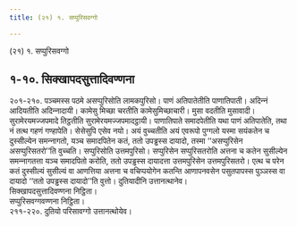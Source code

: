 ```yaml
---
title: (२१) १. सप्पुरिसवग्गो

---
```

(२१) १. सप्पुरिसवग्गो  


## १-१०. सिक्खापदसुत्तादिवण्णना

२०१-२१०. पञ्‍चमस्स पठमे असप्पुरिसोति लामकपुरिसो। पाणं अतिपातेतीति पाणातिपाती। अदिन्‍नं आदियतीति अदिन्‍नादायी। कामेसु मिच्छा चरतीति कामेसुमिच्छाचारी। मुसा वदतीति मुसावादी। सुरामेरयमज्‍जपमादे तिट्ठतीति सुरामेरयमज्‍जपमादट्ठायी। पाणातिपाते समादपेतीति यथा पाणं अतिपातेति, तथा नं तत्थ गहणं गण्हापेति। सेसेसुपि एसेव नयो। अयं वुच्‍चतीति अयं एवरूपो पुग्गलो यस्मा सयंकतेन च दुस्सील्येन समन्‍नागतो, यञ्‍च समादपितेन कतं, ततो उपड्ढस्स दायादो, तस्मा ‘‘असप्पुरिसेन असप्पुरिसतरो’’ति वुच्‍चति। सप्पुरिसोति उत्तमपुरिसो। सप्पुरिसेन सप्पुरिसतरोति अत्तना च कतेन सुसील्येन समन्‍नागतत्ता यञ्‍च समादपितो करोति, ततो उपड्ढस्स दायादत्ता उत्तमपुरिसेन उत्तमपुरिसतरो। एत्थ च परेन कतं दुस्सील्यं सुसील्यं वा आणत्तिया अत्तना च वचिप्पयोगेन कतन्ति आणापनवसेन पसुतपापस्स पुञ्‍ञस्स वा दायादो ‘‘ततो उपड्ढस्स दायादो’’ति वुत्तो। दुतियादीनि उत्तानत्थानेव।  
सिक्खापदसुत्तादिवण्णना निट्ठिता।  
सप्पुरिसवग्गवण्णना निट्ठिता।  
२११-२२०. दुतियो परिसावग्गो उत्तानत्थोयेव।  